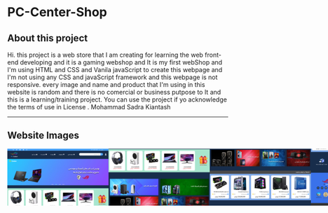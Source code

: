 # PC-Center-Shop

<h2> About this project </h2>
Hi. this project is a web store that I am creating for learning the web front-end developing and it is a gaming webshop and It is my first webShop
and I'm using HTML and CSS and Vanila javaScript to create this webpage and I'm not using any CSS and javaScript framework and this webpage is not responsive.
every image and name and product that I'm using in this website is random and there is no comercial or business putpose to It and this is a learning/training project.
You can use the project if yo acknowledge the terms of use in <a src="/License.md"> License </a>.
Mohammad Sadra Kiantash
<hr>
<h2> Website Images </h2>
<div style="display:flex">
<img src="websitePictures/pcCenter1.png" width"220px" height="130px">
<img src="websitePictures/pcCenter2.png" width"220px" height="130px">
<img src="websitePictures/pcCenter3.png" width"220px" height="130px">
<img src="websitePictures/pcCenter4.png" width"220px" height="130px">
<img src="websitePictures/pcCenter5.png" width"220px" height="130px">
<img src="websitePictures/pcCenter6.png" width"220px" height="130px">
<img src="websitePictures/pcCenter7.png" width"220px" height="130px">
</div>

